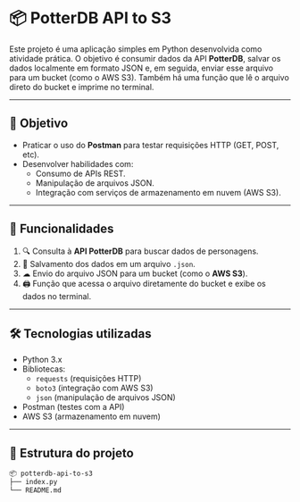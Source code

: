 # 📦 PotterDB API to S3

Este projeto é uma aplicação simples em Python desenvolvida como atividade prática. O objetivo é consumir dados da API **PotterDB**, salvar os dados localmente em formato JSON e, em seguida, enviar esse arquivo para um bucket (como o AWS S3). Também há uma função que lê o arquivo direto do bucket e imprime no terminal.

---

## 🎯 Objetivo

- Praticar o uso do **Postman** para testar requisições HTTP (GET, POST, etc).
- Desenvolver habilidades com:
  - Consumo de APIs REST.
  - Manipulação de arquivos JSON.
  - Integração com serviços de armazenamento em nuvem (AWS S3).

---

## 🚀 Funcionalidades

1. 🔍 Consulta à **API PotterDB** para buscar dados de personagens.
2. 💾 Salvamento dos dados em um arquivo `.json`.
3. ☁ Envio do arquivo JSON para um bucket (como o **AWS S3**).
4. 🖨 Função que acessa o arquivo diretamente do bucket e exibe os dados no terminal.

---

## 🛠 Tecnologias utilizadas

- Python 3.x
- Bibliotecas:
  - `requests` (requisições HTTP)
  - `boto3` (integração com AWS S3)
  - `json` (manipulação de arquivos JSON)
- Postman (testes com a API)
- AWS S3 (armazenamento em nuvem)

---

## 📁 Estrutura do projeto

```bash
📦 potterdb-api-to-s3
├── index.py
└── README.md
